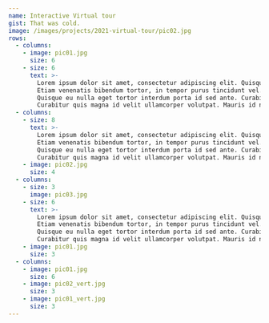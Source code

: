 ```yaml
---
name: Interactive Virtual tour
gist: That was cold.
image: /images/projects/2021-virtual-tour/pic02.jpg
rows:
  - columns:
    - image: pic01.jpg
      size: 6
    - size: 6
      text: >-
        Lorem ipsum dolor sit amet, consectetur adipiscing elit. Quisque euismod libero ac arcu semper, id feugiat sapien tempus. 
        Etiam venenatis bibendum tortor, in tempor purus tincidunt vel. Morbi tristique lectus vel ante sollicitudin ultricies et nec ligula. 
        Quisque eu nulla eget tortor interdum porta id sed ante. Curabitur a nunc dolor. In sodales enim ac ex scelerisque, sit amet pretium est mollis. 
        Curabitur quis magna id velit ullamcorper volutpat. Mauris id nisl ut ligula ultricies molestie. Nulla eget consequat tellus. In hac habitasse platea dictumst.
  - columns:
    - size: 8
      text: >-
        Lorem ipsum dolor sit amet, consectetur adipiscing elit. Quisque euismod libero ac arcu semper, id feugiat sapien tempus. 
        Etiam venenatis bibendum tortor, in tempor purus tincidunt vel. Morbi tristique lectus vel ante sollicitudin ultricies et nec ligula. 
        Quisque eu nulla eget tortor interdum porta id sed ante. Curabitur a nunc dolor. In sodales enim ac ex scelerisque, sit amet pretium est mollis. 
        Curabitur quis magna id velit ullamcorper volutpat. Mauris id nisl ut ligula ultricies molestie. Nulla eget consequat tellus. In hac habitasse platea dictumst.
    - image: pic02.jpg
      size: 4
  - columns:
    - size: 3
      image: pic03.jpg
    - size: 6
      text: >-
        Lorem ipsum dolor sit amet, consectetur adipiscing elit. Quisque euismod libero ac arcu semper, id feugiat sapien tempus. 
        Etiam venenatis bibendum tortor, in tempor purus tincidunt vel. Morbi tristique lectus vel ante sollicitudin ultricies et nec ligula. 
        Quisque eu nulla eget tortor interdum porta id sed ante. Curabitur a nunc dolor. In sodales enim ac ex scelerisque, sit amet pretium est mollis. 
        Curabitur quis magna id velit ullamcorper volutpat. Mauris id nisl ut ligula ultricies molestie. Nulla eget consequat tellus. In hac habitasse platea dictumst.
    - image: pic01.jpg
      size: 3
  - columns:
    - image: pic01.jpg
      size: 6
    - image: pic02_vert.jpg
      size: 3
    - image: pic01_vert.jpg
      size: 3
---
```

